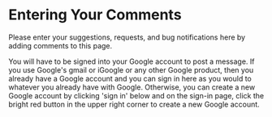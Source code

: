 # Entering Your Comments #

Please enter your suggestions, requests, and bug notifications here by adding comments to this page.

You will have to be signed into your Google account to post a message. If you use Google's gmail or iGoogle or any other Google product, then you already have a Google account and you can sign in here as you would to whatever you already have with Google. Otherwise, you can create a new Google account by clicking 'sign in' below and on the sign-in page, click the bright red button in the upper right corner to create a new Google account.